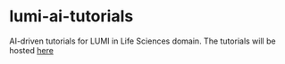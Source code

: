 # lumi-ai-tutorials
AI-driven tutorials for LUMI in Life Sciences domain. The tutorials will be hosted  [here](https://yetulaxman.github.io/lumi-ai-tutorials/)
